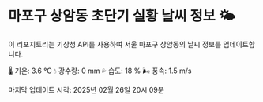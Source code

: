 
# 마포구 상암동 초단기 실황 날씨 정보 🌤️

이 리포지토리는 기상청 API를 사용하여 서울 마포구 상암동의 날씨 정보를 업데이트합니다. 

🌡️ 기온: 3.6 ℃
💧 강수량: 0 mm
💦 습도: 18 %
🌬️ 풍속: 1.5 m/s

마지막 업데이트 시각: 2025년 02월 26일 20시 09분    
